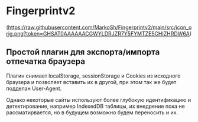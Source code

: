 # Fingerprintv2

(https://raw.githubusercontent.com/MarkoSh/Fingerprintv2/main/src/icon_orig.png?token=GHSAT0AAAAAACGWYLDRJZR7Y5FYMTZE5CHIZHRDW6A)

## Простой плагин для экспорта/импорта отпечатка браузера

Плагин снимает localStorage, sessionStorage и Cookies из исходного браузера и позволяет вставить их в другой, при этом так же будет подделан User-Agent.

Однако некоторые сайты используют более глубокую идентификацию и детектирование, например IndexedDB таблицы, их внедрение пока не рассматирвается, но в будущем возможно будем переносить и их.
